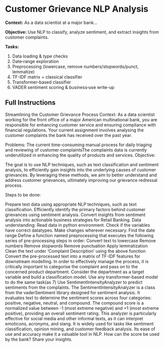 # Customer Grievance NLP Analysis

**Context:** As a data scientist at a major bank…  

**Objective:** Use NLP to classify, analyze sentiment, and extract insights from customer complaints.  

**Tasks:**
1. Data loading & type checks  
2. Date‐range exploration  
3. Preprocessing (lowercase, remove numbers/stopwords/punct, lemmatize)  
4. TF-IDF matrix + classical classifier  
5. Transformer-based classifier  
6. VADER sentiment scoring & business‐use write-up  

## Full Instructions
Streamlining the Customer Grievance Process
Context:
As a data scientist working for the front office of a major American multinational bank, you are responsible for enhancing customer service and ensuring compliance with financial regulations. Your current assignment involves analysing the customer complaints the bank has received over the past year.

Problems:
The current time-consuming manual process for daily triaging and reviewing of customer complaintsThe complaints data is currently underutilized in enhancing the quality of products and services.
Objective: 

The goal is to use NLP techniques, such as text classification and sentiment analysis, to efficiently gain insights into the underlying causes of customer grievances. By leveraging these methods, we aim to better understand and address customer grievances, ultimately improving our grievance redressal process.

Steps to be done: 

Prepare text data using appropriate NLP techniques, such as text classification.
Efficiently identify the primary factors behind customer grievances using sentiment analysis.
Convert insights from sentiment analysis into actionable business strategies for Retail Banking.
Data understanding:
Read data in python environment.
Check if the variables have correct datatypes. Make changes wherever necessary.
Find the date range
Define a function named preprocessing that executes the following series of pre-processing steps in order:
Convert text to lowercase
Remove numbers
Remove stopwords
Remove punctuation
Apply lemmatization
Clean the text under ‘Complaint Description’ using the above function
Convert the pre-processed text into a matrix of TF-IDF features for downstream modelling.
In order to effectively manage the process, it is critically important to categorise the complaint and pass on to the concerned product department. Consider the department as a target variable and build a classification model.
Use any transformer-based model to do the same task(as 7)
Use SentimentIntensityAnalyzer  to predict sentiments from the complaints. The SentimentIntensityAnalyzer is a class from the vaderSentiment library designed for sentiment analysis. It evaluates text to determine the sentiment scores across four categories: positive, negative, neutral, and compound. The compound score is a normalized value between -1 (most extreme negative) and +1 (most extreme positive), providing an overall sentiment rating. This analyzer is particularly effective for social media and other informal texts, as it can interpret emoticons, acronyms, and slang. It is widely used for tasks like sentiment classification, opinion mining, and customer feedback analysis. Its ease of use and accuracy make it a valuable tool in NLP.
How can the score be used by the bank? Share your insights.
